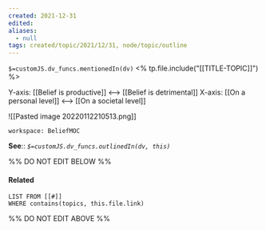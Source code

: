 ```yaml
---
created: 2021-12-31 
edited: 
aliases:
  - null
tags: created/topic/2021/12/31, node/topic/outline
---
```

`$=customJS.dv_funcs.mentionedIn(dv)`
<% tp.file.include("[[TITLE-TOPIC]]") %>


Y-axis: [[Belief is productive]] <--> [[Belief is detrimental]]
X-axis: [[On a personal level]] <--> [[On a societal level]]

![[Pasted image 20220112210513.png]]

```juggl
workspace: BeliefMOC
```

**See**::
*`$=customJS.dv_funcs.outlinedIn(dv, this)`*

%% DO NOT EDIT BELOW %%
#### Related 
```dataview
LIST FROM [[#]]
WHERE contains(topics, this.file.link)
```
%% DO NOT EDIT ABOVE %%
